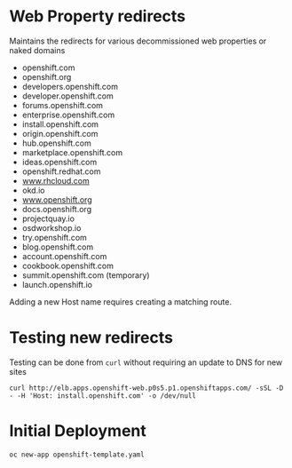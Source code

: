 # Web Property redirects

Maintains the redirects for various decommissioned web properties or naked domains

  - openshift.com
  - openshift.org
  - developers.openshift.com
  - developer.openshift.com
  - forums.openshift.com
  - enterprise.openshift.com
  - install.openshift.com
  - origin.openshift.com
  - hub.openshift.com
  - marketplace.openshift.com
  - ideas.openshift.com
  - openshift.redhat.com
  - www.rhcloud.com
  - okd.io
  - www.openshift.org
  - docs.openshift.org
  - projectquay.io
  - osdworkshop.io
  - try.openshift.com
  - blog.openshift.com
  - account.openshift.com
  - cookbook.openshift.com
  - summit.openshift.com (temporary)
  - launch.openshift.io

Adding a new Host name requires creating a matching route.

# Testing new redirects

Testing can be done from `curl` without requiring an update to DNS for new sites

    curl http://elb.apps.openshift-web.p0s5.p1.openshiftapps.com/ -sSL -D - -H 'Host: install.openshift.com' -o /dev/null


# Initial Deployment

```bash
oc new-app openshift-template.yaml
```
